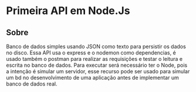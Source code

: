 # Primeira API em Node.Js
## Sobre
Banco de dados simples usando JSON como texto para persistir os dados no disco.
Essa API usa o express e o nodemon como dependencias, é usado também o postman para realizar as requisições e testar o leitura e escrita no banco de dados.
Para executar será necessário ter o Node, pois a intenção é simular um servidor, esse recurso pode ser usado para simular um bd no desenvolvimento de uma aplicação antes de implementar um banco de dados real.

